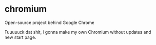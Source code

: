 chromium
========

Open-source project behind Google Chrome

Fuuuuuck dat shit, I gonna make my own Chromium without updates and new start page.
